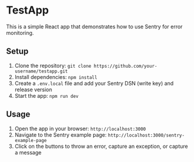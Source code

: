 # TestApp

This is a simple React app that demonstrates how to use Sentry for error monitoring.

## Setup

1. Clone the repository: `git clone https://github.com/your-username/testapp.git`
2. Install dependencies: `npm install`
3. Create a `.env.local` file and add your Sentry DSN (write key) and release version
4. Start the app: `npm run dev`

## Usage

1. Open the app in your browser: `http://localhost:3000`
2. Navigate to the Sentry example page: `http://localhost:3000/sentry-example-page`
3. Click on the buttons to throw an error, capture an exception, or capture a message